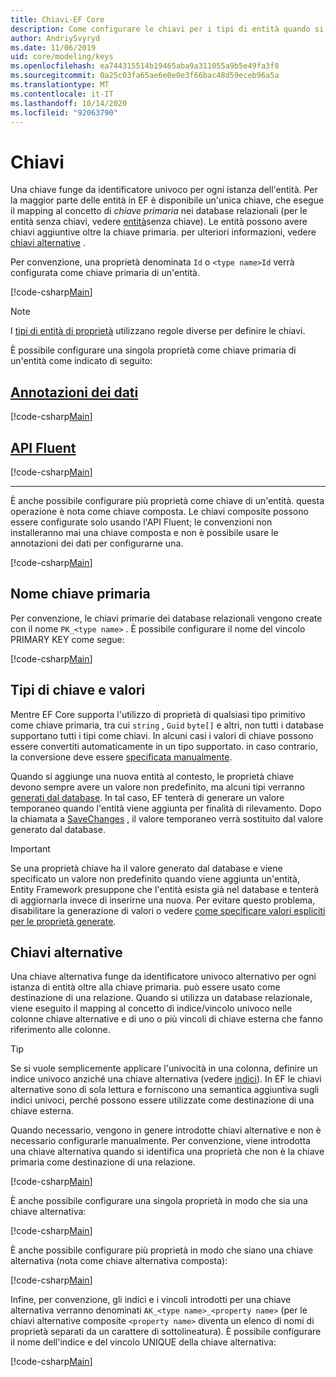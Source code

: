 ```yaml
---
title: Chiavi-EF Core
description: Come configurare le chiavi per i tipi di entità quando si usa Entity Framework Core
author: AndriySvyryd
ms.date: 11/06/2019
uid: core/modeling/keys
ms.openlocfilehash: ea744315514b19465aba9a311055a9b5e49fa3f8
ms.sourcegitcommit: 0a25c03fa65ae6e0e0e3f66bac48d59eceb96a5a
ms.translationtype: MT
ms.contentlocale: it-IT
ms.lasthandoff: 10/14/2020
ms.locfileid: "92063790"
---
```

# <a name="keys"></a>Chiavi

Una chiave funge da identificatore univoco per ogni istanza dell'entità. Per la maggior parte delle entità in EF è disponibile un'unica chiave, che esegue il mapping al concetto di *chiave primaria* nei database relazionali (per le entità senza chiavi, vedere [entità](xref:core/modeling/keyless-entity-types)senza chiave). Le entità possono avere chiavi aggiuntive oltre la chiave primaria. per ulteriori informazioni, vedere [chiavi alternative](#alternate-keys) .

Per convenzione, una proprietà denominata `Id` o `<type name>Id` verrà configurata come chiave primaria di un'entità.

[!code-csharp[Main](../../../samples/core/Modeling/Conventions/KeyId.cs?name=KeyId&highlight=3,11)]

> [!NOTE]
> I [tipi di entità di proprietà](xref:core/modeling/owned-entities) utilizzano regole diverse per definire le chiavi.

È possibile configurare una singola proprietà come chiave primaria di un'entità come indicato di seguito:

## <a name="data-annotations"></a>[Annotazioni dei dati](#tab/data-annotations)

[!code-csharp[Main](../../../samples/core/Modeling/DataAnnotations/KeySingle.cs?name=KeySingle&highlight=3)]

## <a name="fluent-api"></a>[API Fluent](#tab/fluent-api)

[!code-csharp[Main](../../../samples/core/Modeling/FluentAPI/KeySingle.cs?name=KeySingle&highlight=4)]

***

È anche possibile configurare più proprietà come chiave di un'entità. questa operazione è nota come chiave composta. Le chiavi composite possono essere configurate solo usando l'API Fluent; le convenzioni non installeranno mai una chiave composta e non è possibile usare le annotazioni dei dati per configurarne una.

[!code-csharp[Main](../../../samples/core/Modeling/FluentAPI/KeyComposite.cs?name=KeyComposite&highlight=4)]

## <a name="primary-key-name"></a>Nome chiave primaria

Per convenzione, le chiavi primarie dei database relazionali vengono create con il nome `PK_<type name>` . È possibile configurare il nome del vincolo PRIMARY KEY come segue:

[!code-csharp[Main](../../../samples/core/Modeling/FluentAPI/KeyName.cs?name=KeyName&highlight=5)]

## <a name="key-types-and-values"></a>Tipi di chiave e valori

Mentre EF Core supporta l'utilizzo di proprietà di qualsiasi tipo primitivo come chiave primaria, tra cui `string` , `Guid` `byte[]` e altri, non tutti i database supportano tutti i tipi come chiavi. In alcuni casi i valori di chiave possono essere convertiti automaticamente in un tipo supportato. in caso contrario, la conversione deve essere [specificata manualmente](xref:core/modeling/value-conversions).

Quando si aggiunge una nuova entità al contesto, le proprietà chiave devono sempre avere un valore non predefinito, ma alcuni tipi verranno [generati dal database](xref:core/modeling/generated-properties). In tal caso, EF tenterà di generare un valore temporaneo quando l'entità viene aggiunta per finalità di rilevamento. Dopo la chiamata a [SaveChanges](/dotnet/api/Microsoft.EntityFrameworkCore.DbContext.SaveChanges) , il valore temporaneo verrà sostituito dal valore generato dal database.

> [!Important]
> Se una proprietà chiave ha il valore generato dal database e viene specificato un valore non predefinito quando viene aggiunta un'entità, Entity Framework presuppone che l'entità esista già nel database e tenterà di aggiornarla invece di inserirne una nuova. Per evitare questo problema, disabilitare la generazione di valori o vedere [come specificare valori espliciti per le proprietà generate](xref:core/saving/explicit-values-generated-properties).

## <a name="alternate-keys"></a>Chiavi alternative

Una chiave alternativa funge da identificatore univoco alternativo per ogni istanza di entità oltre alla chiave primaria. può essere usato come destinazione di una relazione. Quando si utilizza un database relazionale, viene eseguito il mapping al concetto di indice/vincolo univoco nelle colonne chiave alternative e di uno o più vincoli di chiave esterna che fanno riferimento alle colonne.

> [!TIP]
> Se si vuole semplicemente applicare l'univocità in una colonna, definire un indice univoco anziché una chiave alternativa (vedere [indici](xref:core/modeling/indexes)). In EF le chiavi alternative sono di sola lettura e forniscono una semantica aggiuntiva sugli indici univoci, perché possono essere utilizzate come destinazione di una chiave esterna.

Quando necessario, vengono in genere introdotte chiavi alternative e non è necessario configurarle manualmente. Per convenzione, viene introdotta una chiave alternativa quando si identifica una proprietà che non è la chiave primaria come destinazione di una relazione.

[!code-csharp[Main](../../../samples/core/Modeling/Conventions/AlternateKey.cs?name=AlternateKey&highlight=12)]

È anche possibile configurare una singola proprietà in modo che sia una chiave alternativa:

[!code-csharp[Main](../../../samples/core/Modeling/FluentAPI/AlternateKeySingle.cs?name=AlternateKeySingle&highlight=4)]

È anche possibile configurare più proprietà in modo che siano una chiave alternativa (nota come chiave alternativa composta):

[!code-csharp[Main](../../../samples/core/Modeling/FluentAPI/AlternateKeyComposite.cs?name=AlternateKeyComposite&highlight=4)]

Infine, per convenzione, gli indici e i vincoli introdotti per una chiave alternativa verranno denominati `AK_<type name>_<property name>` (per le chiavi alternative composite `<property name>` diventa un elenco di nomi di proprietà separati da un carattere di sottolineatura). È possibile configurare il nome dell'indice e del vincolo UNIQUE della chiave alternativa:

[!code-csharp[Main](../../../samples/core/Modeling/FluentAPI/AlternateKeyName.cs?name=AlternateKeyName&highlight=5)]
